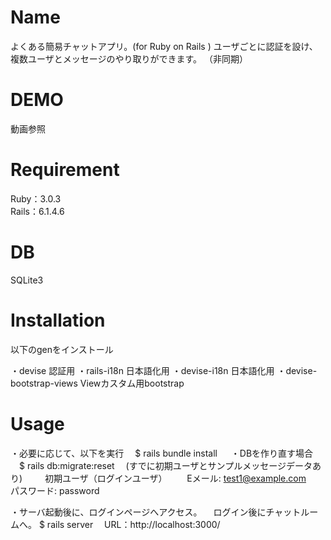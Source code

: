 # Name

よくある簡易チャットアプリ。(for Ruby on Rails )
ユーザごとに認証を設け、複数ユーザとメッセージのやり取りができます。
（非同期）


# DEMO

動画参照


# Requirement

Ruby：3.0.3<br/>
Rails：6.1.4.6


# DB

SQLite3


# Installation

以下のgenをインストール

・devise   認証用
・rails-i18n   日本語化用
・devise-i18n  日本語化用
・devise-bootstrap-views    Viewカスタム用bootstrap

# Usage
・必要に応じて、以下を実行
　$ rails bundle install
　
・DBを作り直す場合
　$ rails db:migrate:reset
　(すでに初期ユーザとサンプルメッセージデータあり)
　
　初期ユーザ（ログインユーザ）
　　Eメール: test1@example.com
　　パスワード: password


・サーバ起動後に、ログインページへアクセス。
　ログイン後にチャットルームへ。
  $ rails server
　URL：http://localhost:3000/

